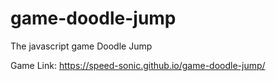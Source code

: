 # game-doodle-jump
The javascript game Doodle Jump

Game Link: https://speed-sonic.github.io/game-doodle-jump/
